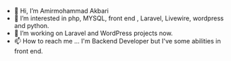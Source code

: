 - 👋 Hi, I’m Amirmohammad Akbari 
- 👀 I’m interested in php, MYSQL, front end , Laravel, Livewire, wordpress and python.
- 🌱 I’m working on Laravel and WordPress projects now.
- 📫 How to reach me ...
I'm Backend Developer but I've some abilities in front end.

<!---
KingdomAmirmo/KingdomAmirmo is a ✨ special ✨ repository because its `README.md` (this file) appears on your GitHub profile.
You can click the Preview link to take a look at your changes.
--->
